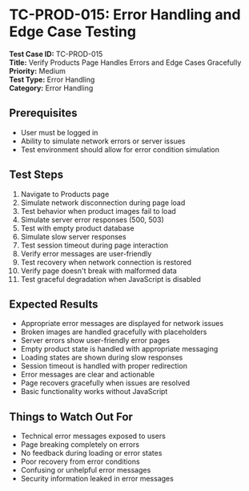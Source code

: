# TC-PROD-015: Error Handling and Edge Case Testing

**Test Case ID:** TC-PROD-015  
**Title:** Verify Products Page Handles Errors and Edge Cases Gracefully  
**Priority:** Medium  
**Test Type:** Error Handling  
**Category:** Error Handling  

## Prerequisites
- User must be logged in
- Ability to simulate network errors or server issues
- Test environment should allow for error condition simulation

## Test Steps
1. Navigate to Products page
2. Simulate network disconnection during page load
3. Test behavior when product images fail to load
4. Simulate server error responses (500, 503)
5. Test with empty product database
6. Simulate slow server responses
7. Test session timeout during page interaction
8. Verify error messages are user-friendly
9. Test recovery when network connection is restored
10. Verify page doesn't break with malformed data
11. Test graceful degradation when JavaScript is disabled

## Expected Results
- Appropriate error messages are displayed for network issues
- Broken images are handled gracefully with placeholders
- Server errors show user-friendly error pages
- Empty product state is handled with appropriate messaging
- Loading states are shown during slow responses
- Session timeout is handled with proper redirection
- Error messages are clear and actionable
- Page recovers gracefully when issues are resolved
- Basic functionality works without JavaScript

## Things to Watch Out For
- Technical error messages exposed to users
- Page breaking completely on errors
- No feedback during loading or error states
- Poor recovery from error conditions
- Confusing or unhelpful error messages
- Security information leaked in error messages 